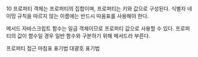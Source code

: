 10
프로퍼티
객체는 프로퍼티의 집합이며, 프로퍼티는 키와 값으로 구성된다.
식별자 네이밍 규칙을 따르지 않는 이름에는 반드시 따옴표를 사용해야 한다.

메서드
자바스크립트 함수는 일급 객체이므로 프로퍼티 값으로 사용할 수 있다.
프로퍼티의 값이 함수일 경우 일반 함수와 구분하기 위해 메서드라 부른다.

프로퍼티 접근
마침표 표기법
대괄호 표기법


